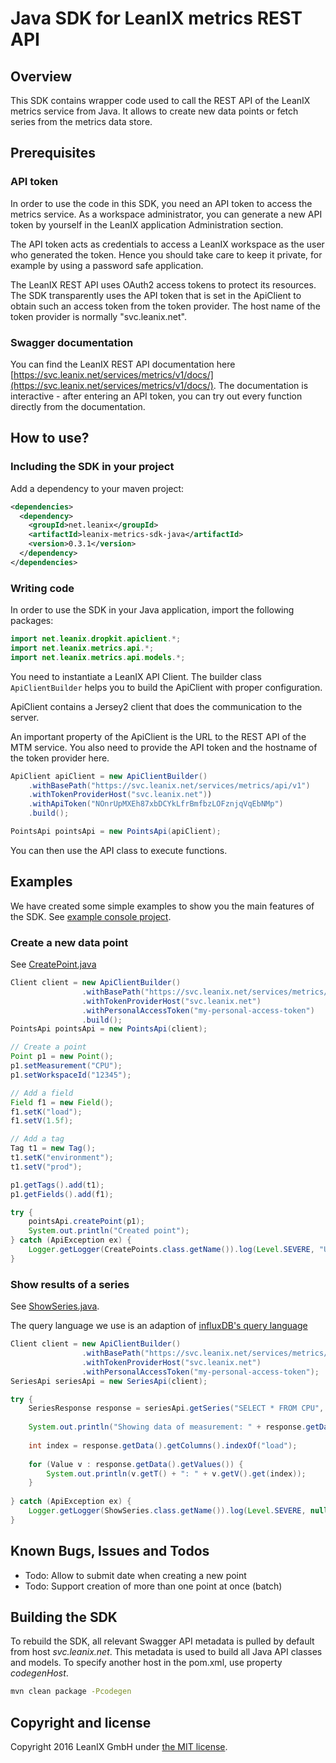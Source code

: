 # Java SDK for LeanIX metrics REST API


## Overview
This SDK contains wrapper code used to call the REST API of the LeanIX metrics service from Java.
It allows to create new data points or fetch series from the metrics data store.

## Prerequisites ##

### API token
In order to use the code in this SDK, you need an API token to access the metrics service.
As a workspace administrator, you can generate a new API token by yourself in the LeanIX application Administration section.

The API token acts as credentials to access a LeanIX workspace as the user who generated the token. Hence you should take care to keep it private, for example by using a password safe application.

The LeanIX REST API uses OAuth2 access tokens to protect its resources. The SDK transparently uses the API token that is set in the ApiClient to obtain such an access token from the token provider. The host name of the token provider is normally "svc.leanix.net".

### Swagger documentation

You can find the LeanIX REST API documentation here [https://svc.leanix.net/services/metrics/v1/docs/](https://svc.leanix.net/services/metrics/v1/docs/).
The documentation is interactive - after entering an API token, you can try out every function directly from the documentation.


## How to use?
### Including the SDK in your project

Add a dependency to your maven project:

```XML
<dependencies>
  <dependency>
    <groupId>net.leanix</groupId>
    <artifactId>leanix-metrics-sdk-java</artifactId>
    <version>0.3.1</version>
  </dependency>
</dependencies>
```

### Writing code
In order to use the SDK in your Java application, import the following packages:

```java
import net.leanix.dropkit.apiclient.*;
import net.leanix.metrics.api.*;
import net.leanix.metrics.api.models.*;
```

You need to instantiate a LeanIX API Client.
The builder class `ApiClientBuilder` helps you to build the ApiClient with proper configuration.

ApiClient contains a Jersey2 client that does the communication to the server.

An important property of the ApiClient is the URL to the REST API of the MTM service.
You also need to provide the API token and the hostname of the token provider here.

```java
ApiClient apiClient = new ApiClientBuilder()
    .withBasePath("https://svc.leanix.net/services/metrics/api/v1")
    .withTokenProviderHost("svc.leanix.net"))
    .withApiToken("NOnrUpMXEh87xbDCYkLfrBmfbzLOFznjqVqEbNMp")
    .build();

PointsApi pointsApi = new PointsApi(apiClient);
```

You can then use the API class to execute functions.

## Examples

We have created some simple examples to show you the main features of the SDK. See [example console project](samples/console).

### Create a new data point

See [CreatePoint.java](samples/console/src/main/java/CreatePoint.java)

```Java
Client client = new ApiClientBuilder()
                .withBasePath("https://svc.leanix.net/services/metrics/v1")
                .withTokenProviderHost("svc.leanix.net")
                .withPersonalAccessToken("my-personal-access-token")
                .build();
PointsApi pointsApi = new PointsApi(client);

// Create a point
Point p1 = new Point();
p1.setMeasurement("CPU");
p1.setWorkspaceId("12345");

// Add a field
Field f1 = new Field();
f1.setK("load");
f1.setV(1.5f);

// Add a tag
Tag t1 = new Tag();
t1.setK("environment");
t1.setV("prod");

p1.getTags().add(t1);
p1.getFields().add(f1);

try {
    pointsApi.createPoint(p1);
    System.out.println("Created point");
} catch (ApiException ex) {
    Logger.getLogger(CreatePoints.class.getName()).log(Level.SEVERE, "Unable to create point", ex);
}
```

### Show results of a series

See [ShowSeries.java](samples/console/src/main/java/ShowSeries.java).

The query language we use is an adaption of [influxDB's query language](https://docs.influxdata.com/influxdb/v0.13/query_language/)


```Java
Client client = new ApiClientBuilder()
                .withBasePath("https://svc.leanix.net/services/metrics/v1")
                .withTokenProviderHost("svc.leanix.net")
                .withPersonalAccessToken("my-personal-access-token");
SeriesApi seriesApi = new SeriesApi(client);

try {
    SeriesResponse response = seriesApi.getSeries("SELECT * FROM CPU", "12345");
    
    System.out.println("Showing data of measurement: " + response.getData().getName());
    
    int index = response.getData().getColumns().indexOf("load");
    
    for (Value v : response.getData().getValues()) {
        System.out.println(v.getT() + ": " + v.getV().get(index));
    }
    
} catch (ApiException ex) {
    Logger.getLogger(ShowSeries.class.getName()).log(Level.SEVERE, null, ex);
}
```

## Known Bugs, Issues and Todos

* Todo: Allow to submit date when creating a new point
* Todo: Support creation of more than one point at once (batch)

## Building the SDK

To rebuild the SDK, all relevant Swagger API metadata is pulled by default from host *svc.leanix.net*.
This metadata is used to build all Java API classes and models.
To specify another host in the pom.xml, use property *codegenHost*.

```bash
mvn clean package -Pcodegen
```

## Copyright and license
Copyright 2016 LeanIX GmbH under [the MIT license](LICENSE).
